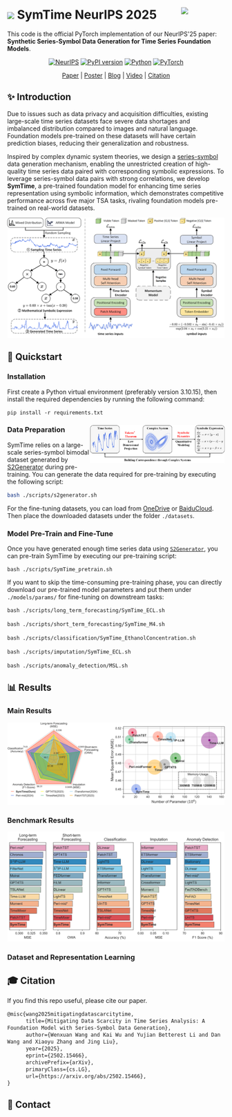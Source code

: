 # <img width="50px" src="https://github.com/wwhenxuan/S2Generator/blob/main/images/sum.png?raw=true"> SymTime NeurIPS 2025 <img width="20%" align="right" src="https://github.com/wwhenxuan/S2Generator/blob/main/images/S2Generator_logo.png?raw=true">

This code is the official PyTorch implementation of our NeurIPS'25 paper: **Synthetic Series-Symbol Data Generation for Time Series Foundation Models**.

<div align="center">

[![NeurIPS](https://img.shields.io/badge/NeurIPS'25-SymTime-orange)]() [![PyPI version](https://badge.fury.io/py/s2generator.svg)](https://pypi.org/project/s2generator/) [![Python](https://img.shields.io/badge/python-3.10+-blue?logo=python)](https://www.python.org/) [![PyTorch](https://img.shields.io/badge/PyTorch-2.0.1-blue)](https://pytorch.org/)

[Paper](https://arxiv.org/abs/2502.15466) | [Poster]() | [Blog]() | [Video]() | [Citation](#Citation)

</div>

## ✨ Introduction

Due to issues such as data privacy and acquisition difficulties, existing large-scale time series datasets face severe data shortages and imbalanced distribution compared to images and natural language. Foundation models pre-trained on these datasets will have certain prediction biases, reducing their generalization and robustness.

Inspired by complex dynamic system theories, we design a [series-symbol](https://github.com/wwhenxuan/S2Generator) data generation mechanism, enabling the unrestricted creation of high-quality time series data paired with corresponding symbolic expressions. To leverage series-symbol data pairs with strong correlations, we develop **SymTime**, a pre-trained foundation model for enhancing time series representation using symbolic information, which demonstrates competitive performance across five major TSA tasks, rivaling foundation models pre-trained on real-world datasets.

<div style="text-align: center;">
    <img src="configs/images/S2Generator_SymTime.png" alt="SymTime" style="zoom:80%;" />
</div>

## 🧭 Quickstart

### Installation

First create a Python virtual environment (preferably version 3.10.15), then install the required dependencies by running the following command:

```
pip install -r requirements.txt
```

### Data Preparation <img width="62%" align="right" src="configs/images/connection.png">

SymTime relies on a large-scale series-symbol bimodal dataset generated by [S2Generator](https://github.com/wwhenxuan/S2Generator) during pre-training. You can generate the data required for pre-training by executing the following script:

```bash
bash ./scripts/s2generator.sh
```

For the fine-tuning datasets, you can load from [OneDrive](https://drive.google.com/drive/folders/1ACYD_RxQMPZ4DzHDdB3xkRHCkE8FcdH2?usp=sharing) or [BaiduCloud](). Then place the downloaded datasets under the folder `./datasets`.

### Model Pre-Train and Fine-Tune

Once you have generated enough time series data using [`S2Generator`](https://github.com/wwhenxuan/S2Generator), you can pre-train SymTime by executing our pre-training script:

```shell
bash ./scripts/SymTime_pretrain.sh
```

If you want to skip the time-consuming pre-training phase, you can directly download our pre-trained model parameters and put them under `./models/params/` for fine-tuning on downstream tasks:

```shell
bash ./scripts/long_term_forecasting/SymTime_ECL.sh

bash ./scripts/short_term_forecasting/SymTime_M4.sh

bash ./scripts/classification/SymTime_EthanolConcentration.sh

bash ./scripts/imputation/SymTime_ECL.sh

bash ./scripts/anomaly_detection/MSL.sh
```

## 📊 Results

### Main Results

<div style="text-align: center;">
    <img src="configs/images/main_results.png" alt="main" style="zoom:80%;" />
</div>

### Benchmark Results

<div style="text-align: center;">
    <img src="configs/images/finetune_benchmark_results.png" alt="benchmark" style="zoom:80%;" />
</div>

### Dataset and Representation Learning


## 🎓 Citation

If you find this repo useful, please cite our paper.

```
@misc{wang2025mitigatingdatascarcitytime,
      title={Mitigating Data Scarcity in Time Series Analysis: A Foundation Model with Series-Symbol Data Generation}, 
      author={Wenxuan Wang and Kai Wu and Yujian Betterest Li and Dan Wang and Xiaoyu Zhang and Jing Liu},
      year={2025},
      eprint={2502.15466},
      archivePrefix={arXiv},
      primaryClass={cs.LG},
      url={https://arxiv.org/abs/2502.15466}, 
}
```


## 🤗 Contact
